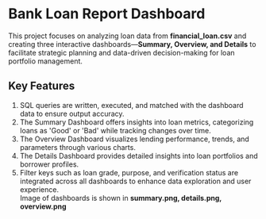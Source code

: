 # Bank Loan Report Dashboard<br/>
This project focuses on analyzing loan data from **financial_loan.csv** and creating three interactive dashboards—**Summary, Overview, and Details** to facilitate strategic planning and data-driven decision-making for loan portfolio management.<br/>

## Key Features<br/>
1. SQL queries are written, executed, and matched with the dashboard data to ensure output accuracy.<br/>
2. The Summary Dashboard offers insights into loan metrics, categorizing loans as 'Good' or 'Bad' while tracking changes over time.<br/>
3. The Overview Dashboard visualizes lending performance, trends, and parameters through various charts.<br/>
4. The Details Dashboard provides detailed insights into loan portfolios and borrower profiles.<br/>
5. Filter keys such as loan grade, purpose, and verification status are integrated across all dashboards to enhance data exploration and user experience.<br/>
Image of dashboards is shown in **summary.png, details.png, overview.png**
